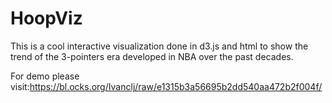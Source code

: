 # HoopViz
This is a cool interactive visualization done in d3.js and html to show the trend of the 3-pointers era developed in NBA over the past decades. 


For demo please visit:https://bl.ocks.org/Ivanclj/raw/e1315b3a56695b2dd540aa472b2f004f/
